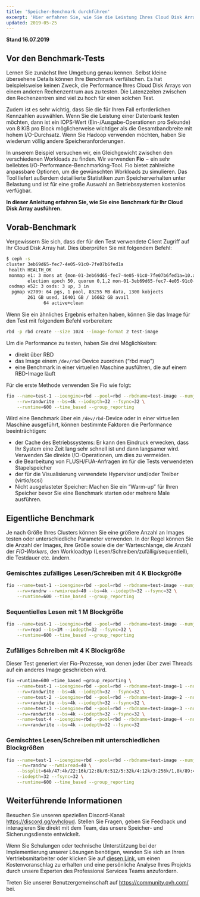 ```yaml
---
title: 'Speicher-Benchmark durchführen'
excerpt: 'Hier erfahren Sie, wie Sie die Leistung Ihres Cloud Disk Arrays testen.'
updated: 2019-05-25
---
```


**Stand 16.07.2019**

## Vor den Benchmark-Tests
Lernen Sie zunächst Ihre Umgebung genau kennen. Selbst kleine übersehene Details können Ihre Benchmark verfälschen. Es hat beispielsweise keinen Zweck, die Performance Ihres Cloud Disk Arrays von einem anderen Rechenzentrum aus zu testen. Die Latenzzeiten zwischen den Rechenzentren sind viel zu hoch für einen solchen Test.

Zudem ist es sehr wichtig, dass Sie die für Ihren Fall erforderlichen Kennzahlen auswählen. Wenn Sie die Leistung einer Datenbank testen möchten, dann ist ein IOPS-Wert (Ein-/Ausgabe-Operationen pro Sekunde) von 8 KiB pro Block möglicherweise wichtiger als die Gesamtbandbreite mit hohem I/O-Durchsatz. Wenn Sie Hadoop verwenden möchten, haben Sie wiederum völlig andere Speicheranforderungen.

In unserem Beispiel versuchen wir, ein Gleichgewicht zwischen den verschiedenen Workloads zu finden. Wir verwenden **Fio** − ein sehr beliebtes I/O-Performance-Benchmarking-Tool. Fio bietet zahlreiche anpassbare Optionen, um die gewünschten Workloads zu simulieren. Das Tool liefert außerdem detaillierte Statistiken zum Speicherverhalten unter Belastung und ist für eine große Auswahl an Betriebssystemen kostenlos verfügbar.

**In dieser Anleitung erfahren Sie, wie Sie eine Benchmark für Ihr Cloud Disk Array ausführen.**

## Vorab-Benchmark
Vergewissern Sie sich, dass der für den Test verwendete Client Zugriff auf Ihr Cloud Disk Array hat. Dies überprüfen Sie mit folgendem Befehl:

```bash
$ ceph -s
cluster 3eb69d65-fec7-4e05-91c0-7fe07b6fed1a
 health HEALTH_OK
 monmap e1: 3 mons at {mon-01-3eb69d65-fec7-4e05-91c0-7fe07b6fed1a=10.a.b.x:6789/0,mon-02-3eb69d65-fec7-4e00 5-91c0-7fe07b6fed1a=10..a.b.y:6789/0,mon-03-3eb69d65-fec7-4e05-91c0-7fe07b6fed1a=10.a.b.z:6 789/0}
        election epoch 50, quorum 0,1,2 mon-01-3eb69d65-fec7-4e05-91c0-7fe07b6fed1a,mon-02-3eb69d65-fec7-4e05-91c0-7fe07b6fed1a,mon-03-3eb69d65-fec7-4e05-91c0-7fe07b6fed1a
 osdmap e52: 3 osds: 3 up, 3 in
  pgmap v2709: 64 pgs, 1 pool, 83255 MB data, 1300 kobjects
        261 GB used, 16401 GB / 16662 GB avail
              64 active+clean
```

Wenn Sie ein ähnliches Ergebnis erhalten haben, können Sie das Image für den Test mit folgendem Befehl vorbereiten:


```bash
rbd -p rbd create --size 1024 --image-format 2 test-image
```

Um die Performance zu testen, haben Sie drei Möglichkeiten:

- direkt über RBD
- das Image einem `/dev/rbd`-Device zuordnen (“rbd map”)
- eine Benchmark in einer virtuellen Maschine ausführen, die auf einem RBD-Image läuft

Für die erste Methode verwenden Sie Fio wie folgt:

```bash
fio --name=test-1 --ioengine=rbd --pool=rbd --rbdname=test-image --numjobs=1 \
    --rw=randwrite --bs=4k --iodepth=32 --fsync=32 \
    --runtime=600 --time_based --group_reporting
```

Wird eine Benchmark über ein `/dev/rbd`-Device oder in einer virtuellen Maschine ausgeführt, können bestimmte Faktoren die Performance beeinträchtigen:

- der Cache des Betriebssystems: Er kann den Eindruck erwecken, dass Ihr System eine Zeit lang sehr schnell ist und dann langsamer wird. Verwenden Sie direkte I/O-Operationen, um dies zu vermeiden.
- die Bearbeitung von FLUSH/FUA-Anfragen im für die Tests verwendeten Stapelspeicher
- der für die Visualisierung verwendete Hypervisor und/oder Treiber (virtio/scsi)
- Nicht ausgelasteter Speicher: Machen Sie ein “Warm-up” für Ihren Speicher bevor Sie eine Benchmark starten oder mehrere Male ausführen.


## Eigentliche Benchmark

Je nach Größe Ihres Clusters können Sie eine größere Anzahl an Images testen oder unterschiedliche Parameter verwenden. In der Regel können Sie die Anzahl der Images, ihre Größe sowie die der Warteschlange, die Anzahl der *FIO-Workers*, den Workloadtyp (Lesen/Schreiben/zufällig/sequentiell), die Testdauer etc. ändern.


### Gemischtes zufälliges Lesen/Schreiben mit 4 K Blockgröße

```bash
fio --name=test-1 --ioengine=rbd --pool=rbd --rbdname=test-image --numjobs=1 \
    --rw=randrw --rwmixread=40 --bs=4k --iodepth=32 --fsync=32 \
    --runtime=600 --time_based --group_reporting
```


### Sequentielles Lesen mit 1 M Blockgröße

```bash
fio --name=test-1 --ioengine=rbd --pool=rbd --rbdname=test-image --numjobs=1 \
    --rw=read --bs=1M --iodepth=32 --fsync=32 \
    --runtime=600 --time_based --group_reporting
```


### Zufälliges Schreiben mit 4 K Blockgröße
Dieser Test generiert vier Fio-Prozesse, von denen jeder über zwei Threads auf ein anderes Image geschrieben wird.


```bash
fio —runtime=600 —time_based —group_reporting \
    --name=test-1 --ioengine=rbd --pool=rbd --rbdname=test-image-1 --numjobs=2 \
    --rw=randwrite --bs=4k --iodepth=32 --fsync=32 \
    --name=test-2 --ioengine=rbd --pool=rbd --rbdname=test-image-2 --numjobs=2 \
    --rw=randwrite --bs=4k --iodepth=32 --fsync=32 \
    --name=test-3 --ioengine=rbd --pool=rbd --rbdname=test-image-3 --numjobs=2 \
    --rw=randwrite --bs=4k --iodepth=32 --fsync=32 \
    --name=test-4 --ioengine=rbd --pool=rbd --rbdname=test-image-4 --numjobs=2 \
    --rw=randwrite --bs=4k --iodepth=32 --fsync=32
```


### Gemischtes Lesen/Schreiben mit unterschiedlichen Blockgrößen

```bash
fio --name=test-1 --ioengine=rbd --pool=rbd --rbdname=test-image --numjobs=1 \
    --rw=randrw --rwmixread=40 \
    --bssplit=64k/47:4k/22:16k/12:8k/6:512/5:32k/4:12k/3:256k/1,8k/89:4k/11 \
    --iodepth=32 --fsync=32 \
    --runtime=600 --time_based --group_reporting
```


## Weiterführende Informationen

Besuchen Sie unseren speziellen Discord-Kanal: <https://discord.gg/ovhcloud>. Stellen Sie Fragen, geben Sie Feedback und interagieren Sie direkt mit dem Team, das unsere Speicher- und Sicherungsdienste entwickelt.

Wenn Sie Schulungen oder technische Unterstützung bei der Implementierung unserer Lösungen benötigen, wenden Sie sich an Ihren Vertriebsmitarbeiter oder klicken Sie auf [diesen Link](https://www.ovhcloud.com/de/professional-services/), um einen Kostenvoranschlag zu erhalten und eine persönliche Analyse Ihres Projekts durch unsere Experten des Professional Services Teams anzufordern.

Treten Sie unserer Benutzergemeinschaft auf <https://community.ovh.com/> bei.
